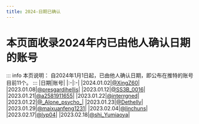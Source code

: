 ```yaml
---
title: 2024-日期已确认
---
```

# 本页面收录2024年内已由他人确认日期的账号
::: info 本页说明：
自2024年1月1日起，已由他人确认日期，即公布在推特的账号目前11个。
:::
|日期|账号|
|:-|:-|
|2024.01.02|[@XingZ60](https://twitter.com/XingZ60)|
|2023.01.08|[@presgardihellis](https://twitter.com/presgardihellis)|
|2023.01.12|[@SS3B_0016](https://twitter.com/SS3B_0016)|
|2023.01.21|[@a2581911655](https://twitter.com/a2581911655)|
|2023.01.22|[@interrgned](https://twitter.com/interrgned)|
|2023.01.22|[@\_Alone_psycho_](https://twitter.com/_Alone_psycho_)|
|2023.01.23|[@Dethelly](https://twitter.com/Dethelly)|
|2023.01.29|[@maixuanfeng1231](https://twitter.com/maixuanfeng1231)|
|2023.02.04|[@linchuns](https://twitter.com/linchuns)|
|2023.02.17|[@lyp04](https://twitter.com/lyp04)|
|2023.02.18|[@shi_Yumiaoya](https://twitter.com/shi_Yumiaoya)|